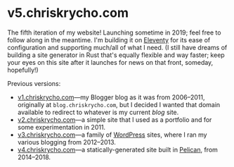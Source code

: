 # v5.chriskrycho.com

The fifth iteration of my website! Launching sometime in 2019; feel free to follow along in the meantime. I'm building it on [Eleventy] for its ease of configuration and supporting much/all of what I need. (I still have dreams of building a site generator in Rust that's equally flexible and way faster; keep your eyes on this site after it launches for news on that front, someday, hopefully!)

[Eleventy]: https://11ty.io

Previous versions:

- [v1.chriskrycho.com][v1]—my Blogger blog as it was from 2006–2011, originally at `blog.chriskrycho.com`, but I decided I wanted that domain available to redirect to whatever is my current *blog* site.
- [v2.chriskrycho.com][v2]—a simple site that I used as a portfolio and for some experimentation in 2011.
- [v3.chriskrycho.com][v3]—a family of [WordPress] sites, where I ran my various blogging from 2012–2013.
- [v4.chriskrycho.com][v4]—a statically-generated site built in [Pelican], from 2014–2018.

[v4]: https://v4.chriskrycho.com
[v3]: https://v3.chriskrycho.com
[v2]: https://v2.chriskrycho.com
[v1]: https://v1.chriskrycho.com

[Pelican]: https://github.com/getpelican/pelican
[WordPress]: https://wordpress.org
